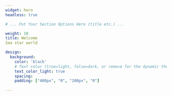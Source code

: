 ```yaml
---
widget: hero
headless: true

# ... Put Your Section Options Here (title etc.) ...

weight: 10
title: Welcome
Sea star world

design:
  background:
    color: 'black'
    # Text color (true=light, false=dark, or remove for the dynamic theme color). 
    text_color_light: true
    spacing:
    padding: ["400px", "0", "200px", "0"]
 
---
```

